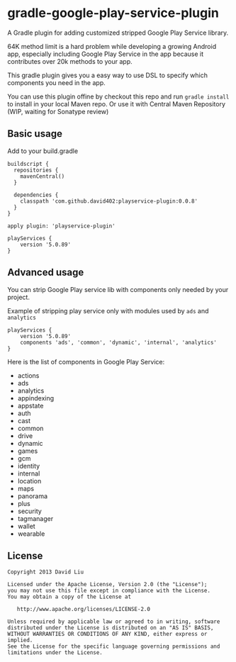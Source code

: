 # gradle-google-play-service-plugin

A Gradle plugin for adding customized stripped Google Play Service library.

64K method limit is a hard problem while developing a growing Android app, especially 
including Google Play Service in the app because it contributes over 20k methods to your app.

This gradle plugin gives you a easy way to use DSL to specify which components you need in the app.

You can use this plugin offine by checkout this repo and run `gradle install` to install in your local Maven repo.
Or use it with Central Maven Repository (WIP, waiting for Sonatype review)

## Basic usage

Add to your build.gradle

```
buildscript {
  repositories {
    mavenCentral()
  }

  dependencies {
    classpath 'com.github.david402:playservice-plugin:0.0.8'
  }
}

apply plugin: 'playservice-plugin'

playServices {
    version '5.0.89'
}
```

## Advanced usage

You can strip Google Play service lib with components only needed by your project.

Example of stripping play service only with modules used by `ads` and `analytics`
```
playServices {
    version '5.0.89'
    components 'ads', 'common', 'dynamic', 'internal', 'analytics'
}
```

Here is the list of components in Google Play Service:
- actions
- ads
- analytics
- appindexing
- appstate
- auth
- cast
- common
- drive
- dynamic
- games
- gcm
- identity
- internal
- location
- maps
- panorama
- plus
- security
- tagmanager
- wallet
- wearable

## License

```
Copyright 2013 David Liu

Licensed under the Apache License, Version 2.0 (the "License");
you may not use this file except in compliance with the License.
You may obtain a copy of the License at

   http://www.apache.org/licenses/LICENSE-2.0

Unless required by applicable law or agreed to in writing, software
distributed under the License is distributed on an "AS IS" BASIS,
WITHOUT WARRANTIES OR CONDITIONS OF ANY KIND, either express or implied.
See the License for the specific language governing permissions and
limitations under the License.
```
